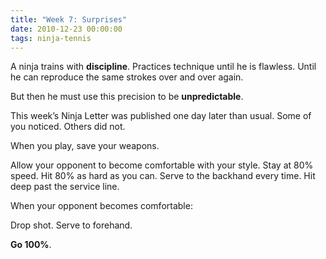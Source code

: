```yaml
---
title: "Week 7: Surprises"
date: 2010-12-23 00:00:00
tags: ninja-tennis
---
```


A ninja trains with **discipline**. Practices technique until he is flawless. Until he can reproduce the same strokes over and over again.

But then he must use this precision to be **unpredictable**.

This week’s Ninja Letter was published one day later than usual. Some of you noticed. Others did not.

When you play, save your weapons.

Allow your opponent to become comfortable with your style. Stay at 80% speed. Hit 80% as hard as you can. Serve to the backhand every time. Hit deep past the service line.

When your opponent becomes comfortable:

Drop shot.
Serve to forehand.

**Go 100%**.
